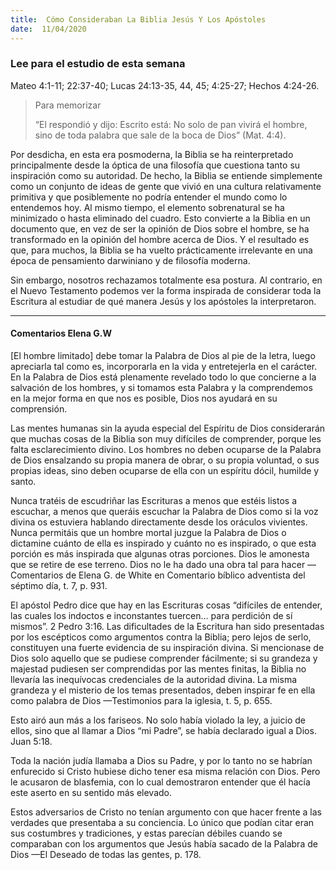 ```yaml
---
title:  Cómo Consideraban La Biblia Jesús Y Los Apóstoles
date:  11/04/2020
---
```


### Lee para el estudio de esta semana
Mateo 4:1-11; 22:37-40; Lucas 24:13-35, 44, 45; 4:25-27; Hechos 4:24-26.

> <p>Para memorizar</p>
> “El respondió y dijo: Escrito está: No solo de pan vivirá el hombre, sino de toda palabra que sale de la boca de Dios” (Mat. 4:4).

Por desdicha, en esta era posmoderna, la Biblia se ha reinterpretado principalmente desde la óptica de una filosofía que cuestiona tanto su inspiración como su autoridad. De hecho, la Biblia se entiende simplemente como un conjunto de ideas de gente que vivió en una cultura relativamente primitiva y que posiblemente no podría entender el mundo como lo entendemos hoy. Al mismo tiempo, el elemento sobrenatural se ha minimizado o hasta eliminado del cuadro. Esto convierte a la Biblia en un documento que, en vez de ser la opinión de Dios sobre el hombre, se ha transformado en la opinión del hombre acerca de Dios. Y el resultado es que, para muchos, la Biblia se ha vuelto prácticamente irrelevante en una época de pensamiento darwiniano y de filosofía moderna.

Sin embargo, nosotros rechazamos totalmente esa postura. Al contrario, en el Nuevo Testamento podemos ver la forma inspirada de considerar toda la Escritura al estudiar de qué manera Jesús y los apóstoles la interpretaron.

---

#### Comentarios Elena G.W

[El hombre limitado] debe tomar la Palabra de Dios al pie de la letra, luego apreciarla tal como es, incorporarla en la vida y entretejerla en el carácter. En la Palabra de Dios está plenamente revelado todo lo que concierne a la salvación de los hombres, y si tomamos esta Palabra y la comprendemos en la mejor forma en que nos es posible, Dios nos ayudará en su comprensión.

Las mentes humanas sin la ayuda especial del Espíritu de Dios considerarán que muchas cosas de la Biblia son muy difíciles de comprender, porque les falta esclarecimiento divino. Los hombres no deben ocuparse de la Palabra de Dios ensalzando su propia manera de obrar, o su propia voluntad, o sus propias ideas, sino deben ocuparse de ella con un espíritu dócil, humilde y santo.

Nunca tratéis de escudriñar las Escrituras a menos que estéis listos a escuchar, a menos que queráis escuchar la Palabra de Dios como si la voz divina os estuviera hablando directamente desde los oráculos vivientes. Nunca permitáis que un hombre mortal juzgue la Palabra de Dios o dictamine cuánto de ella es inspirado y cuánto no es inspirado, o que esta porción es más inspirada que algunas otras porciones. Dios le amonesta que se retire de ese terreno. Dios no le ha dado una obra tal para hacer —Comentarios de Elena G. de White en Comentario bíblico adventista del séptimo día, t. 7, p. 931.

El apóstol Pedro dice que hay en las Escrituras cosas “difíciles de entender, las cuales los indoctos e inconstantes tuercen… para perdición de sí mismos”. 2 Pedro 3:16. Las dificultades de la Escritura han sido presentadas por los escépticos como argumentos contra la Biblia; pero lejos de serlo, constituyen una fuerte evidencia de su inspiración divina. Si mencionase de Dios solo aquello que se pudiese comprender fácilmente; si su grandeza y majestad pudiesen ser comprendidas por las mentes finitas, la Biblia no llevaría las inequívocas credenciales de la autoridad divina. La misma grandeza y el misterio de los temas presentados, deben inspirar fe en ella como palabra de Dios —Testimonios para la iglesia, t. 5, p. 655.

Esto airó aun más a los fariseos. No solo había violado la ley, a juicio de ellos, sino que al llamar a Dios “mi Padre”, se había declarado igual a Dios. Juan 5:18.

Toda la nación judía llamaba a Dios su Padre, y por lo tanto no se habrían enfurecido si Cristo hubiese dicho tener esa misma relación con Dios. Pero le acusaron de blasfemia, con lo cual demostraron entender que él hacía este aserto en su sentido más elevado.

Estos adversarios de Cristo no tenían argumento con que hacer frente a las verdades que presentaba a su conciencia. Lo único que podían citar eran sus costumbres y tradiciones, y estas parecían débiles cuando se comparaban con los argumentos que Jesús había sacado de la Palabra de Dios —El Deseado de todas las gentes, p. 178.